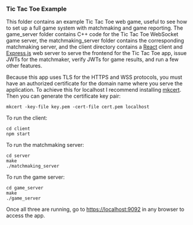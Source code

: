 ### Tic Tac Toe Example

This folder contains an example Tic Tac Toe web game, useful to see how to set
up a full game system with matchmaking and game reporting. The
game_server folder contains C++ code
for the Tic Tac Toe WebSocket game server, the matchmaking_server folder
contains the corresponding matchmaking server, and the client directory
contains a [React](https://reactjs.org/)
client and [Express.js](https://expressjs.com/) web server to serve the
frontend for the Tic Tac Toe app, issue JWTs for the matchmaker, verify JWTs
for game results, and run a few other features.

Because this app uses TLS for the HTTPS and WSS protocols, you must have an
authorized certificate for the domain name where you serve the application. To
achieve this for localhost I recommend installing
[mkcert](https://github.com/FiloSottile/mkcert). Then you can generate the
certificate key pair:

```shell
mkcert -key-file key.pem -cert-file cert.pem localhost
```

To run the client:

```shell
cd client
npm start
```

To run the matchmaking server:

```shell
cd server
make
./matchmaking_server
```

To run the game server:

```shell
cd game_server
make
./game_server
```

Once all three are running, go to
[https://localhost:9092](https://localhost:9092) in any
browser to access the app.
